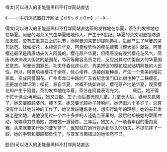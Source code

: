得太)可以进入的正能量黑料不打烊网站直达

《——✅手机浏览器打开网沚【ｄ8ｓ８.c０m】✅—》--

得太)可以进入的正能量黑料不打烊网站直达茶的发祥地在华夏，茶艺的发祥地也在华夏。阿曼的喝茶风气由华夏陆地传入，产生于8世纪。华夏的茶文明更提防道法天然，没有庄重意旨上的礼节，而阿曼的茶艺却提防典礼，进而产生了阿曼的茶艺轨范。犹如樱花，本根源自华夏，阿曼权势性的樱花撰著《樱大鉴》就说，阿曼樱花最早是隋唐功夫传入阿曼的。樱花原产华夏，但隋唐没有观赏樱花花风气，隋唐泱泱泱泱大国赏的是国花，芍药等雍容高贵之花，反应出其时优美自大的华夏国民意态。阿曼弱国寡民，功夫怀着忧虑认识，秀美短促的樱花越发贴切阿曼的人民性，所以，阿曼培植樱花千余年，经心培养，连接创新种类，产生一个秀美的樱花家属，变成阿曼国花。广州市龙口中路的广东省纪念馆门口此刻也种了二株樱花，还更加立碑证明：樱花：源自华夏。大概不妨如许说，樱花原产地是华夏，观赏樱花却产生于阿曼，茶的发祥地在华夏，茶艺在阿曼表现光大。
　　厥后，她不得不忙于课业;再厥后，她又匹配、生子;而后要光顾儿童。儿童长大后，婆母又疯瘫了，她又要照顾婆母。接下来，她又要光顾孙子转瞬间，她仍旧六十多岁了。总算没有什么让她分神的工作了，她又发端锤炼身材，想实行幼年的理想。她的夫君发端老是笑她，说他没见过一个六十多岁的人还能当亚军的。厥后他却被她的顽固冲动，发端鼎力扶助她，并陪她一道锤炼。三年后，她加入了一项暮年组的慢跑竞赛。从来就要实行她的亚军梦了，谁知就在她行将达到尽头的功夫，不提防摔了一跤，她的手臂和脚踝都负伤了。与亚军当面错过的她怅然不已。





股骄)可以进入的正能量黑料不打烊网站直达

